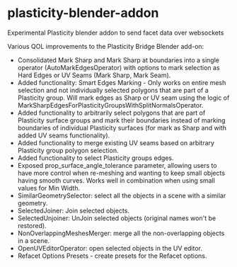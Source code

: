 # plasticity-blender-addon

Experimental Plasticity blender addon to send facet data over websockets

Various QOL improvements to the Plasticity Bridge Blender add-on:

- Consolidated Mark Sharp and Mark Sharp at boundaries into a single operator (AutoMarkEdgesOperator) with options to mark selection as Hard Edges or UV Seams (Mark Sharp, Mark Seam).⁠
- Added functionality: Smart Edges Marking - Only works on entire mesh selection and not individually selected polygons that are part of a Plasticity group. Will mark edges as Sharp or UV seam using the logic of MarkSharpEdgesForPlasticityGroupsWithSplitNormalsOperator.
- Added functionality to arbitrarily select polygons that are part of Plasticity surface groups and mark their boundaries instead of marking boundaries of individual Plasticity surfaces (for mark as Sharp and with added UV seams functionality).⁠
- Added functionality to merge existing UV seams based on arbitrary Plasticity group polygon selection.
- Added functionality to select Plasticity groups edges.⁠
- Exposed prop_surface_angle_tolerance parameter, allowing users to have more control when re-meshing and wanting to keep small objects having smooth curves. Works well in combination when using small values for Min Width.
- SimilarGeometrySelector: select all the objects in a scene with a similar geometry.
- SelectedJoiner: Join selected objects.
- SelectedUnjoiner: UnJoin selected objects (original names won't be restored).
- NonOverlappingMeshesMerger: merge all the non-overlapping objects in a scene.  
- OpenUVEditorOperator:  open selected objects in the UV editor.
- Refacet Options Presets - create presets for the Refacet options.
